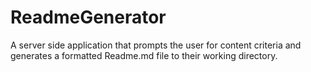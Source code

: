 # ReadmeGenerator
A server side application that prompts the user for content criteria and generates a formatted Readme.md file to their working directory.
